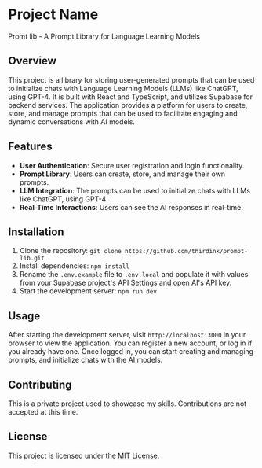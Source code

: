 # Project Name
Promt lib - A Prompt Library for Language Learning Models

## Overview

This project is a library for storing user-generated prompts that can be used to initialize chats with Language Learning Models (LLMs) like ChatGPT, using GPT-4. It is built with React and TypeScript, and utilizes Supabase for backend services. The application provides a platform for users to create, store, and manage prompts that can be used to facilitate engaging and dynamic conversations with AI models.

## Features

- **User Authentication**: Secure user registration and login functionality.
- **Prompt Library**: Users can create, store, and manage their own prompts.
- **LLM Integration**: The prompts can be used to initialize chats with LLMs like ChatGPT, using GPT-4.
- **Real-Time Interactions**: Users can see the AI responses in real-time.

## Installation

1. Clone the repository: `git clone https://github.com/thirdink/prompt-lib.git`
2. Install dependencies: `npm install`
3. Rename the `.env.example` file to `.env.local` and populate it with values from your Supabase project's API Settings and open AI's API key.
4. Start the development server: `npm run dev`

## Usage

After starting the development server, visit `http://localhost:3000` in your browser to view the application. You can register a new account, or log in if you already have one. Once logged in, you can start creating and managing prompts, and initialize chats with the AI models.

## Contributing
This is a private project used to showcase my skills. Contributions are not accepted at this time.

## License

This project is licensed under the [MIT License](https://choosealicense.com/licenses/mit/).